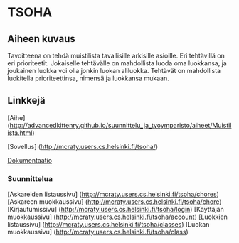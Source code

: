 # TSOHA

## Aiheen kuvaus
Tavoitteena on tehdä muistilista tavallisille arkisille asioille. 
Eri tehtävillä on eri prioriteetit. Jokaiselle tehtävälle on mahdollista luoda oma luokkansa, ja joukainen luokka voi olla jonkin luokan aliluokka.
Tehtävät on mahdollista luokitella prioriteettinsa, nimensä ja luokkansa mukaan.

## Linkkejä
[Aihe] (http://advancedkittenry.github.io/suunnittelu_ja_tyoymparisto/aiheet/Muistilista.html)

[Sovellus] (http://mcraty.users.cs.helsinki.fi/tsoha/)

[Dokumentaatio](https://github.com/ArktinenSieni/TSOHA/blob/master/doc/dokumentaatio.pdf)

### Suunnittelua
[Askareiden listaussivu] (http://mcraty.users.cs.helsinki.fi/tsoha/chores)
[Askareen muokkaussivu] (http://mcraty.users.cs.helsinki.fi/tsoha/chore)
[Kirjautumissivu] (http://mcraty.users.cs.helsinki.fi/tsoha/login)
[Käyttäjän muokkaussivu] (http://mcraty.users.cs.helsinki.fi/tsoha/account)
[Luokkien listaussivu] (http://mcraty.users.cs.helsinki.fi/tsoha/classes)
[Luokan muokkaussivu] (http://mcraty.users.cs.helsinki.fi/tsoha/class)
